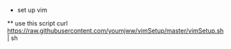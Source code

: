 * set up vim

** use this script
curl https://raw.githubusercontent.com/youmjww/vimSetup/master/vimSetup.sh | sh


